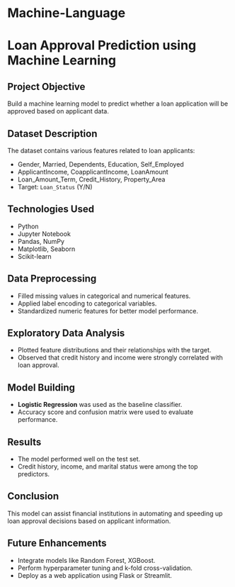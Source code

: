 # Machine-Language
# Loan Approval Prediction using Machine Learning

## Project Objective
Build a machine learning model to predict whether a loan application will be approved based on applicant data.

## Dataset Description
The dataset contains various features related to loan applicants:
- Gender, Married, Dependents, Education, Self_Employed
- ApplicantIncome, CoapplicantIncome, LoanAmount
- Loan_Amount_Term, Credit_History, Property_Area
- Target: `Loan_Status` (Y/N)

##  Technologies Used
- Python
- Jupyter Notebook
- Pandas, NumPy
- Matplotlib, Seaborn
- Scikit-learn

##  Data Preprocessing
- Filled missing values in categorical and numerical features.
- Applied label encoding to categorical variables.
- Standardized numeric features for better model performance.

## Exploratory Data Analysis
- Plotted feature distributions and their relationships with the target.
- Observed that credit history and income were strongly correlated with loan approval.

##  Model Building
- **Logistic Regression** was used as the baseline classifier.
- Accuracy score and confusion matrix were used to evaluate performance.

##  Results
- The model performed well on the test set.
- Credit history, income, and marital status were among the top predictors.

##  Conclusion
This model can assist financial institutions in automating and speeding up loan approval decisions based on applicant information.

##  Future Enhancements
- Integrate models like Random Forest, XGBoost.
- Perform hyperparameter tuning and k-fold cross-validation.
- Deploy as a web application using Flask or Streamlit.
